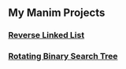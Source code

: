 ## My Manim Projects

### [Reverse Linked List](https://github.com/MeshanKhosla/Manim-Animations/blob/main/Animations/ReverseLL.py)

### [Rotating Binary Search Tree](https://github.com/MeshanKhosla/Manim-Animations/blob/main/Animations/BSTRotate.py)